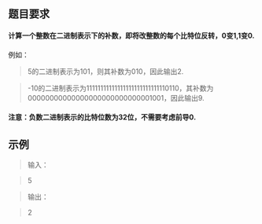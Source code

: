 ##  题目要求   
#### 计算一个整数在二进制表示下的补数，即将改整数的每个比特位反转，0变1,1变0.
例如：
> 5的二进制表示为101，则其补数为010，因此输出2.

> -10的二进制表示为11111111111111111111111111110110，其补数为00000000000000000000000000001001，因此输出9.

#### 注意：负数二进制表示的比特位数为32位，不需要考虑前导0.

##  示例
>输入：

> 5

>输出：

> 2
